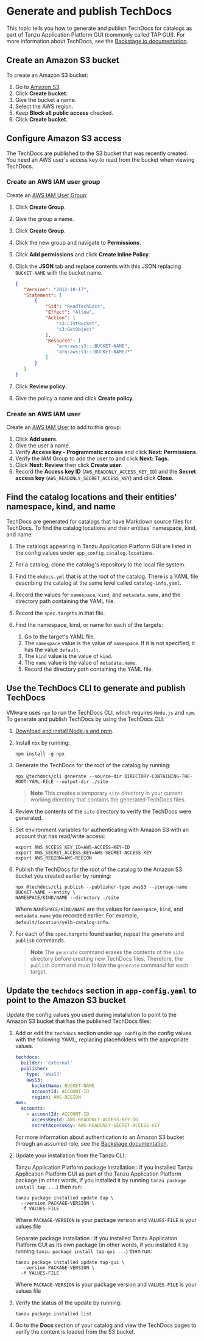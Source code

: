 # Generate and publish TechDocs

This topic tells you how to generate and publish TechDocs for catalogs as part of
Tanzu Application Platform GUI (commonly called TAP GUI).
For more information about TechDocs, see the
[Backstage.io documentation](https://backstage.io/docs/features/techdocs/).

## <a id="create-s3-bucket"></a> Create an Amazon S3 bucket

To create an Amazon S3 bucket:

1. Go to [Amazon S3](https://s3.console.aws.amazon.com/s3/home).
1. Click **Create bucket**.
1. Give the bucket a name.
1. Select the AWS region.
1. Keep **Block all public access** checked.
1. Click **Create bucket**.

## <a id="configure-s3-access"></a> Configure Amazon S3 access

The TechDocs are published to the S3 bucket that was recently created.
You need an AWS user's access key to read from the bucket when viewing TechDocs.

### <a id="create-aws-iam-user-group"></a> Create an AWS IAM user group

Create an [AWS IAM User Group](https://console.aws.amazon.com/iamv2/home#/groups):

1. Click **Create Group**.
1. Give the group a name.
1. Click **Create Group**.
1. Click the new group and navigate to **Permissions**.
1. Click **Add permissions** and click **Create Inline Policy**.
1. Click the **JSON** tab and replace contents with this JSON replacing `BUCKET-NAME` with the
   bucket name.

   ```json
   {
      "Version": "2012-10-17",
      "Statement": [
          {
              "Sid": "ReadTechDocs",
              "Effect": "Allow",
              "Action": [
                  "s3:ListBucket",
                  "s3:GetObject"
              ],
              "Resource": [
                  "arn:aws:s3:::BUCKET-NAME",
                  "arn:aws:s3:::BUCKET-NAME/*"
              ]
          }
      ]
   }
   ```

1. Click **Review policy**.
1. Give the policy a name and click **Create policy**.

### <a id="create-aws-iam-user"></a> Create an AWS IAM user

Create an [AWS IAM User](https://console.aws.amazon.com/iamv2/home#/users) to add to this group:

1. Click **Add users**.
2. Give the user a name.
3. Verify **Access key - Programmatic access** and click **Next: Permissions**.
4. Verify the IAM Group to add the user to and click **Next: Tags**.
5. Click **Next: Review** then click **Create user**.
6. Record the **Access key ID** (`AWS_READONLY_ACCESS_KEY_ID`) and the **Secret access key**
   (`AWS_READONLY_SECRET_ACCESS_KEY`) and click **Close**.

## <a id="find-cat-loc-and-entities"></a> Find the catalog locations and their entities' namespace, kind, and name

TechDocs are generated for catalogs that have Markdown source files for TechDocs.
To find the catalog locations and their entities' namespace, kind, and name:

1. The catalogs appearing in Tanzu Application Platform GUI are listed in the config values under
   `app_config.catalog.locations`.
2. For a catalog, clone the catalog's repository to the local file system.
3. Find the `mkdocs.yml` that is at the root of the catalog. There is a YAML file describing the
   catalog at the same level called `catalog-info.yaml`.
4. Record the values for `namespace`, `kind`, and `metadata.name`, and the directory path containing
   the YAML file.
5. Record the `spec.targets` in that file.
6. Find the namespace, kind, or name for each of the targets:

   1. Go to the target's YAML file.
   2. The `namespace` value is the value of `namespace`. If it is not specified, it has the value
      `default`.
   3. The `kind` value is the value of `kind`.
   4. The `name` value is the value of `metadata.name`.
   5. Record the directory path containing the YAML file.

## <a id="use-techdocs-cli"></a> Use the TechDocs CLI to generate and publish TechDocs

VMware uses `npx` to run the TechDocs CLI, which requires `Node.js` and `npm`.
To generate and publish TechDocs by using the TechDocs CLI:

1. [Download and install Node.js and npm](https://docs.npmjs.com/downloading-and-installing-node-js-and-npm).
2. Install `npx` by running:

   ```console
   npm install -g npx
   ```

3. Generate the TechDocs for the root of the catalog by running:

   ```console
   npx @techdocs/cli generate --source-dir DIRECTORY-CONTAINING-THE-ROOT-YAML-FILE --output-dir ./site
   ```

   > **Note** This creates a temporary `site` directory in your current working directory that
   > contains the generated TechDocs files.

4. Review the contents of the `site` directory to verify the TechDocs were generated.
5. Set environment variables for authenticating with Amazon S3 with an account that has read/write access:

   ```console
   export AWS_ACCESS_KEY_ID=AWS-ACCESS-KEY-ID
   export AWS_SECRET_ACCESS_KEY=AWS-SECRET-ACCESS-KEY
   export AWS_REGION=AWS-REGION
   ```

6. Publish the TechDocs for the root of the catalog to the Amazon S3 bucket you created earlier by
   running:

   ```console
   npx @techdocs/cli publish --publisher-type awsS3 --storage-name BUCKET-NAME --entity \
   NAMESPACE/KIND/NAME --directory ./site
   ```

   Where `NAMESPACE/KIND/NAME` are the values for `namespace`, `kind`, and `metadata.name` you
   recorded earlier. For example, `default/location/yelb-catalog-info`.

7. For each of the `spec.targets` found earlier, repeat the `generate` and `publish` commands.

   > **Note** The `generate` command erases the contents of the `site` directory before creating new
   > TechDocs files. Therefore, the `publish` command must follow the `generate` command for each target.

## <a id="updt-app-cnfg-yaml"></a> Update the `techdocs` section in `app-config.yaml` to point to the Amazon S3 bucket

Update the config values you used during installation to point to the Amazon S3 bucket that has the
published TechDocs files:

1. Add or edit the `techdocs` section under `app_config` in the config values with the following
   YAML, replacing placeholders with the appropriate values.

    ```yaml
    techdocs:
      builder: 'external'
      publisher:
        type: 'awsS3'
        awsS3:
          bucketName: BUCKET-NAME
          accountId: ACCOUNT-ID
          region: AWS-REGION
    aws:
      accounts:
        - accountId: ACCOUNT-ID
          accessKeyId: AWS-READONLY-ACCESS-KEY-ID
          secretAccessKey: AWS-READONLY-SECRET-ACCESS-KEY
    ```

    For more information about authentication to an Amazon S3 bucket through an assumed role, see the
    [Backstage documentation](https://backstage.io/docs/features/techdocs/using-cloud-storage/#configuring-aws-s3-bucket-with-techdocs).

2. Update your installation from the Tanzu CLI:

    Tanzu Application Platform package installation
    : If you installed Tanzu Application Platform GUI as part of the Tanzu Application Platform package
      (in other words, if you installed it by running `tanzu package install tap ...`) then run:

      ```console
      tanzu package installed update tap \
        --version PACKAGE-VERSION \
        -f VALUES-FILE
      ```

      Where `PACKAGE-VERSION` is your package version and `VALUES-FILE` is your values file

    Separate package installation
    : If you installed Tanzu Application Platform GUI as its own package (in other words, if you
      installed it by running `tanzu package install tap-gui ...`) then run:

      ```console
      tanzu package installed update tap-gui \
        --version PACKAGE-VERSION \
        -f VALUES-FILE
      ```

      Where `PACKAGE-VERSION` is your package version and `VALUES-FILE` is your values file

3. Verify the status of the update by running:

   ```console
   tanzu package installed list
   ```

4. Go to the **Docs** section of your catalog and view the TechDocs pages to verify the content is
   loaded from the S3 bucket.
